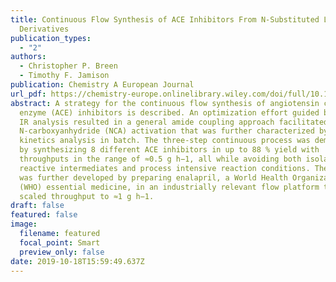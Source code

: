 ```yaml
---
title: Continuous Flow Synthesis of ACE Inhibitors From N-Substituted L-Alanine
  Derivatives
publication_types:
  - "2"
authors:
  - Christopher P. Breen
  - Timothy F. Jamison
publication: Chemistry A European Journal
url_pdf: https://chemistry-europe.onlinelibrary.wiley.com/doi/full/10.1002/chem.201904400
abstract: A strategy for the continuous flow synthesis of angiotensin converting
  enzyme (ACE) inhibitors is described. An optimization effort guided by in situ
  IR analysis resulted in a general amide coupling approach facilitated by
  N-carboxyanhydride (NCA) activation that was further characterized by reaction
  kinetics analysis in batch. The three-step continuous process was demonstrated
  by synthesizing 8 different ACE inhibitors in up to 88 % yield with
  throughputs in the range of ≈0.5 g h−1, all while avoiding both isolation of
  reactive intermediates and process intensive reaction conditions. The process
  was further developed by preparing enalapril, a World Health Organization
  (WHO) essential medicine, in an industrially relevant flow platform that
  scaled throughput to ≈1 g h−1.
draft: false
featured: false
image:
  filename: featured
  focal_point: Smart
  preview_only: false
date: 2019-10-18T15:59:49.637Z
---
```

